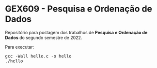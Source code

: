 # GEX609 - Pesquisa e Ordenação de Dados
Repositório para postagem dos trabalhos de <b>Pesquisa e Ordenação de Dados</b> do segundo semestre de 2022.

Para executar:
<pre>
gcc -Wall hello.c -o hello
./hello
</pre>
